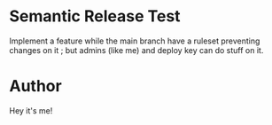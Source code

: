 # Semantic Release Test

Implement a feature while the main branch have a ruleset preventing changes on it ; but admins (like me) and deploy key can do stuff on it.


# Author

Hey it's me!
